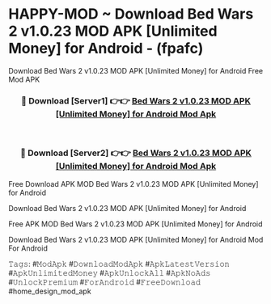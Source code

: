 # HAPPY-MOD ~ Download Bed Wars 2 v1.0.23 MOD APK [Unlimited Money] for Android - (fpafc)
Download Bed Wars 2 v1.0.23 MOD APK [Unlimited Money] for Android Free Mod APK

<div align="center">
<h3>🔴 Download [Server1] 👉👉 <a href="https://apk-comot.site?title=Bed_Wars_2_v1.0.23_MOD_APK_[Unlimited_Money]_for_Android">Bed Wars 2 v1.0.23 MOD APK [Unlimited Money] for Android Mod Apk</a></h3><br>

<h3>🔴 Download [Server2] 👉👉 <a href="https://apk-comot.site?title=Bed_Wars_2_v1.0.23_MOD_APK_[Unlimited_Money]_for_Android">Bed Wars 2 v1.0.23 MOD APK [Unlimited Money] for Android Mod Apk</a></h3>
</div>


Free Download APK MOD Bed Wars 2 v1.0.23 MOD APK [Unlimited Money] for Android

Download Bed Wars 2 v1.0.23 MOD APK [Unlimited Money] for Android 

Free APK MOD Bed Wars 2 v1.0.23 MOD APK [Unlimited Money] for Android 

Download Bed Wars 2 v1.0.23 MOD APK [Unlimited Money] for Android Mod For Android

𝚃𝚊𝚐𝚜: #𝙼𝚘𝚍𝙰𝚙𝚔 #𝙳𝚘𝚠𝚗𝚕𝚘𝚊𝚍𝙼𝚘𝚍𝙰𝚙𝚔 #𝙰𝚙𝚔𝙻𝚊𝚝𝚎𝚜𝚝𝚅𝚎𝚛𝚜𝚒𝚘𝚗 #𝙰𝚙𝚔𝚄𝚗𝚕𝚒𝚖𝚒𝚝𝚎𝚍𝙼𝚘𝚗𝚎𝚢 #𝙰𝚙𝚔𝚄𝚗𝚕𝚘𝚌𝚔𝙰𝚕𝚕 #𝙰𝚙𝚔𝙽𝚘𝙰𝚍𝚜 #𝚄𝚗𝚕𝚘𝚌𝚔𝙿𝚛𝚎𝚖𝚒𝚞𝚖 #𝙵𝚘𝚛𝙰𝚗𝚍𝚛𝚘𝚒𝚍 #𝙵𝚛𝚎𝚎𝙳𝚘𝚠𝚗𝚕𝚘𝚊𝚍 #home_design_mod_apk